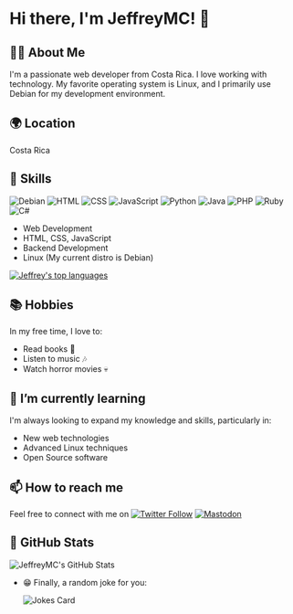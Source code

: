 # Hi there, I'm JeffreyMC! 👋

## 👨‍💻 About Me

I'm a passionate web developer from Costa Rica. I love working with technology. My favorite operating system is Linux, and I primarily use Debian for my development environment.

## 🌍 Location

Costa Rica 


## 🎨 Skills

![Debian](https://img.shields.io/badge/Debian-A81D33?style=flat-square&logo=debian&logoColor=white)
![HTML](https://img.shields.io/badge/HTML-E34F26?style=flat-square&logo=html5&logoColor=white)
![CSS](https://img.shields.io/badge/CSS-1572B6?style=flat-square&logo=css3&logoColor=white)
![JavaScript](https://img.shields.io/badge/JavaScript-F7DF1E?style=flat-square&logo=javascript&logoColor=black)
![Python](https://img.shields.io/badge/Python-3776AB?style=flat-square&logo=python&logoColor=white)
![Java](https://img.shields.io/badge/Java-007396?style=flat-square&logo=java&logoColor=white)
![PHP](https://img.shields.io/badge/PHP-4F5B93?style=flat-square&logo=php&logoColor=white)
![Ruby](https://img.shields.io/badge/Ruby-CC342D?style=flat-square&logo=ruby&logoColor=white)
![C#](https://img.shields.io/badge/C%23-239120?style=flat-square&logo=csharp&logoColor=white)


- Web Development
- HTML, CSS, JavaScript
- Backend Development
- Linux (My current distro is Debian)

[![Jeffrey's top languages](https://github-readme-stats.vercel.app/api/top-langs/?username=JeffreyMC&langs_count=8&layout=compact&theme=dark)](https://github.com/JeffreyMC/github-readme-stats)

## 📚 Hobbies

In my free time, I love to:

- Read books 📖
- Listen to music 🎶
- Watch horror movies 💀

## 🌱 I’m currently learning

I'm always looking to expand my knowledge and skills, particularly in:

- New web technologies
- Advanced Linux techniques
- Open Source software

## 📫 How to reach me

Feel free to connect with me on [![Twitter Follow](https://img.shields.io/twitter/follow/JeffreyMC16?style=social)](https://twitter.com/JeffreyMC16) [![Mastodon](https://img.shields.io/badge/Mastodon-4B5B9A?style=flat-square&logo=mastodon&logoColor=white)](https://mastodon.social/@jeffreymc)

## 🌟 GitHub Stats

![JeffreyMC's GitHub Stats](https://github-readme-stats.vercel.app/api?username=JeffreyMC&show_icons=true&theme=radical)

* :grin: Finally, a random joke for you: 

  ![Jokes Card](https://readme-jokes.vercel.app/api)

